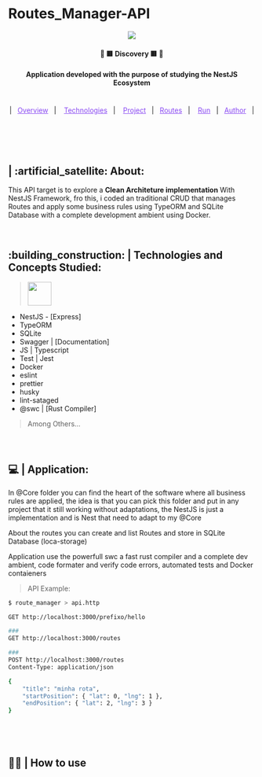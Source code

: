 # Routes_Manager-API

<p align="center"> 
  <a href="https://www.linkedin.com/in/samuel-ricardo/" target="_blank">
    <img width="auto" src="https://cdn.webo.digital/uploads/2022/09/Nestjs_hero1.png"/>
  </a> 
</p>

<h4 align="center" > 🚀 🟥 Discovery 🟥 🚀 </h4>

<h4 align="center">
  Application developed with the purpose of studying the NestJS Ecosystem </a>
</h4>

#

<p align="center">
  |&nbsp;&nbsp;
  <a style="color: #8a4af3;" href="#project">Overview</a>&nbsp;&nbsp;&nbsp;|&nbsp;&nbsp;&nbsp;
  <a style="color: #8a4af3;" href="#techs">Technologies</a>&nbsp;&nbsp;&nbsp;|&nbsp;&nbsp;&nbsp;
  <a style="color: #8a4af3;" href="#app">Project</a>&nbsp;&nbsp;&nbsp;|&nbsp;&nbsp;
  <a style="color: #8a4af3;" href="#routes">Routes</a>&nbsp;&nbsp;&nbsp;|&nbsp;&nbsp;&nbsp;
  <a style="color: #8a4af3;" href="#run-project">Run</a>&nbsp;&nbsp;&nbsp;|&nbsp;&nbsp;
  <a style="color: #8a4af3;" href="#author">Author</a>&nbsp;&nbsp;&nbsp;|&nbsp;&nbsp;&nbsp;
</p>

#

<br>

<p id="project"/>

<h2>  | :artificial_satellite: About:  </h2>

<p>
    This API target is to explore a <b>Clean Architeture implementation</b> With NestJS Framework, fro this, i coded an traditional CRUD that manages Routes and apply some business rules using TypeORM and SQLite Database with a complete development ambient using Docker.
</p>

<br>

<h2 id="techs">
  :building_construction: | Technologies and Concepts Studied:
</h2>

> <a href='https://nestjs.com/'> <img width="48px" src="https://cdn.jsdelivr.net/gh/devicons/devicon/icons/nestjs/nestjs-plain-wordmark.svg" /> </a>

- NestJS - [Express]
- TypeORM
- SQLite
- Swagger | [Documentation]
- JS | Typescript
- Test | Jest
- Docker
- eslint
- prettier
- husky
- lint-sataged
- @swc | [Rust Compiler]

> Among Others...

<br>

#

<h2 id="app">
  💻 | Application:
</h2>

In @Core folder you can find the heart of the software where all business rules are applied, the idea is that you can pick this folder and put in any project that it still working without adaptations, the NestJS is just a implementation and is Nest that need to adapt to my @Core

About the routes you can create and list Routes and store in SQLite Database (loca-storage)

Application use the powerfull swc a fast rust compiler and a complete dev ambient, code formater and verify code errors, automated tests and Docker contaieners

<p id="routes"/>

> API Example:

```bash
$ route_manager > api.http

GET http://localhost:3000/prefixo/hello

###
GET http://localhost:3000/routes

###
POST http://localhost:3000/routes
Content-Type: application/json

{
    "title": "minha rota",
    "startPosition": { "lat": 0, "lng": 1 },
    "endPosition": { "lat": 2, "lng": 3 }
}

```

#

<br>

<h2 id="run-project"> 
   👨‍💻 | How to use
</h2>
